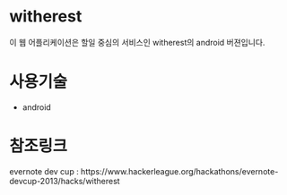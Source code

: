 <h1>witherest</h1>
이 웹 어플리케이션은 할일 중심의 서비스인 witherest의 android 버젼입니다.
<h1>사용기술</h1>
<ul>
<li>android</li>
</ul>
<h1>참조링크</h1>
evernote dev cup : https://www.hackerleague.org/hackathons/evernote-devcup-2013/hacks/witherest
